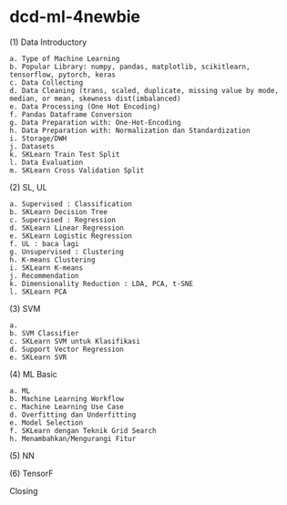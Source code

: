 # dcd-ml-4newbie

(1) Data Introductory

    a. Type of Machine Learning
    b. Popular Library: numpy, pandas, matplotlib, scikitlearn, tensorflow, pytorch, keras
    c. Data Collecting
    d. Data Cleaning (trans, scaled, duplicate, missing value by mode, median, or mean, skewness dist(imbalanced)
    e. Data Processing (One Hot Encoding)
    f. Pandas Dataframe Conversion
    g. Data Preparation with: One-Hot-Encoding
    h. Data Preparation with: Normalization dan Standardization
    i. Storage/DWH
    j. Datasets
    k. SKLearn Train Test Split
    l. Data Evaluation
    m. SKLearn Cross Validation Split

(2) SL, UL

    a. Supervised : Classification
    b. SKLearn Decision Tree
    c. Supervised : Regression
    d. SKLearn Linear Regression
    e. SKLearn Logistic Regression
    f. UL : baca lagi
    g. Unsupervised : Clustering
    h. K-means Clustering
    i. SKLearn K-means
    j. Recommendation
    k. Dimensionality Reduction : LDA, PCA, t-SNE
    l. SKLearn PCA

(3) SVM

    a. 
    b. SVM Classifier
    c. SKLearn SVM untuk Klasifikasi
    d. Support Vector Regression
    e. SKLearn SVR

(4) ML Basic

    a. ML
    b. Machine Learning Workflow
    c. Machine Learning Use Case
    d. Overfitting dan Underfitting
    e. Model Selection
    f. SKLearn dengan Teknik Grid Search
    h. Menambahkan/Mengurangi Fitur

(5) NN

(6) TensorF

Closing

